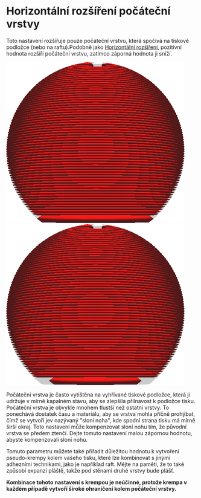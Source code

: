 Horizontální rozšíření počáteční vrstvy
====
Toto nastavení rozšiřuje pouze počáteční vrstvu, která spočívá na tiskové podložce (nebo na raftu).Podobně jako [Horizontální rozšíření](xy_offset.md), pozitivní hodnota rozšíří počáteční vrstvu, zatímco záporná hodnota ji sníží.

![Původní model](../../../articles/images/xy_offset_layer_0_original.png)
![Počáteční vrstva je zmenšená](../../../articles/images/xy_offset_layer_0_enabled.png)

Počáteční vrstva je často vytištěna na vyhřívané tiskové podložce, která ji udržuje v mírně kapalném stavu, aby se zlepšila přilnavost k podložce tisku. Počáteční vrstva je obvykle mnohem tlustší než ostatní vrstvy. To ponechává dostatek času a materiálu, aby se vrstva mohla příčně prohýbat, čímž se vytvoří jev nazývaný "sloní noha", kde spodní strana tisku má mírně širší okraj. Toto nastavení může kompenzovat sloní nohu tím, že původní vrstva se předem ztenčí. Dejte tomuto nastavení malou zápornou hodnotu, abyste kompenzovali sloní nohu.

Tomuto parametru můžete také přiřadit důležitou hodnotu k vytvoření pseudo-krempy kolem vašeho tisku, které lze kombinovat s jinými adhezními technikami, jako je například raft. Mějte na paměti, že to také způsobí expanzi pláště, takže pod stěnami druhé vrstvy bude plášť.

**Kombinace tohoto nastavení s krempou je neúčinné, protože krempa v každém případě vytvoří široké ohraničení kolem počáteční vrstvy.**